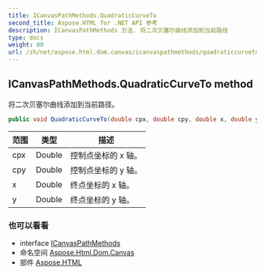 ```yaml
---
title: ICanvasPathMethods.QuadraticCurveTo
second_title: Aspose.HTML for .NET API 参考
description: ICanvasPathMethods 方法. 将二次贝塞尔曲线添加到当前路径
type: docs
weight: 80
url: /zh/net/aspose.html.dom.canvas/icanvaspathmethods/quadraticcurveto/
---
```

## ICanvasPathMethods.QuadraticCurveTo method

将二次贝塞尔曲线添加到当前路径。

```csharp
public void QuadraticCurveTo(double cpx, double cpy, double x, double y)
```

| 范围 | 类型 | 描述 |
| --- | --- | --- |
| cpx | Double | 控制点坐标的 x 轴。 |
| cpy | Double | 控制点坐标的 y 轴。 |
| x | Double | 终点坐标的 x 轴。 |
| y | Double | 终点坐标的 y 轴。 |

### 也可以看看

* interface [ICanvasPathMethods](../)
* 命名空间 [Aspose.Html.Dom.Canvas](../../icanvaspathmethods/)
* 部件 [Aspose.HTML](../../../)


